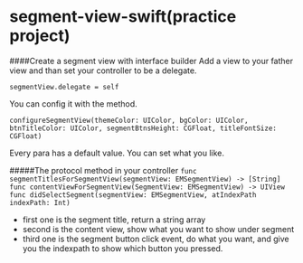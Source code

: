 # segment-view-swift(practice project)

####Create a segment view with interface builder
Add a view to your father view and than set your controller to be a delegate.

`segmentView.delegate = self`

You can config it with the method. 

`configureSegmentView(themeColor: UIColor, bgColor: UIColor, btnTitleColor: UIColor, segmentBtnsHeight: CGFloat, titleFontSize: CGFloat)`

Every para has a default value. You can set what you like.

#####The protocol method in your controller
`func segmentTitlesForSegmentView(segmentView: EMSegmentView) -> [String]`<br>
`func contentViewForSegmentView(SegmentView: EMSegmentView) -> UIView`<br>
`func didSelectSegment(segmentView: EMSegmentView, atIndexPath indexPath: Int)`<br>

- first one is the segment title, return a string array
- second is the content view, show what you want to show under segment
- third one is the segment button click event, do what you want, and give you the indexpath to show which button you pressed.
